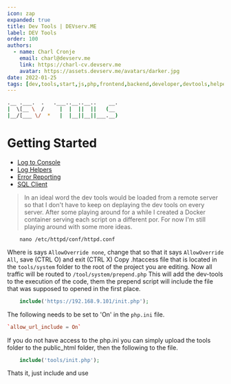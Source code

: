 ```yaml
---
icon: zap
expanded: true
title: Dev Tools | DEVserv.ME
label: DEV Tools
order: 100
authors:
  - name: Charl Cronje
    email: charl@devserv.me
    link: https://charl-cv.devserv.me
    avatar: https://assets.devserv.me/avatars/darker.jpg
date: 2022-01-25
tags: [dev,tools,start,js,php,frontend,backend,developer,devtools,helpers,log]
---
```

```sh
.__ .___.  .   .___..__..__..    __.
|  \[__ \  /     |  |  ||  ||   (__ 
|__/[___ \/  *   |  |__||__||___.__)
```
# Getting Started

- [Log to Console](consoleLog.md)
- [Log Helpers](logHelpers.md)
- [Error Reporting](errorReporting.md)
- [SQL Client](adminer.md)


> In an ideal word the dev tools would be loaded from a remote server so that I don't have to keep on deplaying the dev tools on every server. After some playing around for a while I created a Docker container serving each script on a different por. For now I'm still playing around with some more ideas.

```shell
    nano /etc/httpd/conf/httpd.conf
```

Where is says `AllowOverride none`, change that so that it says `AllowOverride All`, save (CTRL O) and exit (CTRL X)
Copy .htaccess file that is located in the `tools/system` folder to the root of the project you are editing. Now all traffic will be routed to `/tool/system/prepend.php`
This will add the dev-tools to the execution of the code, them the prepend script will include the file that was supposed to opened in the first place.

```php
    include('https://192.168.9.101/init.php');
```

The following needs to be set to 'On' in the `php.ini` file.

```conf
`allow_url_include = On`
```

If you do not have access to the php.ini you can simply upload the tools folder to the public_html folder, then the following to the file.

```php
    include('tools/init.php');
```

Thats it, just include and use
